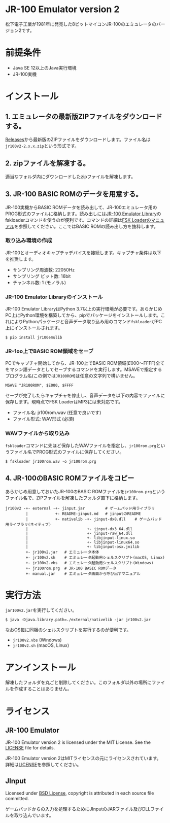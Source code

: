 # JR-100 Emulator version 2
松下電子工業が1981年に発売した8ビットマイコンJR-100のエミュレータのバージョン2です。

# 前提条件

* Java SE 12以上のJava実行環境
* JR-100実機

# インストール

## 1. エミュレータの最新版ZIPファイルをダウンロードする。

[Releases](https://github.com/kemusiro/jr100-emulator-v2/releases)から最新版のZIPファイルをダウンロードします。ファイル名は`jr100v2-2.x.x.zip`という形式です。

## 2. zipファイルを解凍する。

適当なフォルダ内にダウンロードしたzipファイルを解凍します。

## 3. JR-100 BASIC ROMのデータを用意する。

JR-100実機からBASIC ROMデータを読み出して、JR-100エミュレータ用のPROG形式のファイルに格納します。読み出しには[JR-100 Emulator Library](https://github.com/kemusiro/jr100emulib)のfskloaderコマンドを使うのが便利です。コマンドの詳細は[FSK Loaderのマニュアル](https://github.com/kemusiro/jr100emulib/blob/master/fskloader.md)を参照してください。ここではBASIC ROMの読み出し方を抜粋します。

### 取り込み環境の作成
JR-100とオーディオキャプチャデバイスを接続します。キャプチャ条件は以下を推奨します。

* サンプリング周波数: 22050Hz
* サンプリング ビット数: 16bit
* チャンネル数: 1 (モノラル)

### JR-100 Emulator Libraryのインストール

JR-100 Emulator LibraryはPython 3.7以上の実行環境が必要です。あらかじめPC上にPython環境を構築してから、pipでパッケージをインストールします。これによりPythonパッケージと音声データ取り込み用のコマンド`fskloader`がPC上にインストールされます。

```shell
$ pip install jr100emulib
```

###  JR-1oo上でBASIC ROM領域をセーブ

PCでキャプチャ開始してから、JR-100上でBASIC ROM領域($E000〜$FFFF)全てをマシン語データとしてセーブするコマンドを実行します。MSAVEで指定するプログラム名(この例では`JR100ROM`)は任意の文字列で構いません。

```basic
MSAVE "JR100ROM", $E000, $FFFF
```

セーブが完了したらキャプチャを停止し、音声データを以下の内容でファイルに保存します。現時点でFSK LoaderはMP3には未対応です。

* ファイル名: jr100rom.wav (任意で良いです)
* ファイル形式: WAV形式 (必須)

### WAVファイルから取り込み

`fskloader`コマンドに先ほど保存したWAVファイルを指定し、`jr100rom.prg`というファイル名でPROG形式のファイルに保存してください。

```shell
$ fskloader jr100rom.wav -o jr100rom.prg
```

## 4. JR-100のBASIC ROMファイルをコピー

あらかじめ用意しておいたJR-100のBASIC ROMファイルを`jr100rom.prg`というファイル名で、ZIPファイルを解凍したフォルダ直下に格納します。

~~~
jr100v2 -+- external -+- jinput.jar         # ゲームパッド用ライブラリ
         |            +- README-jinput.md   # jinputのREADME
         |            +- nativelib -+- jinput-dx8.dll    # ゲームパッド用ライブラリ(ネイティブ)
         |                          +- jinput-dx3_64.dll
         |                          +- jinput-raw_64.dll
         |                          +- libjinput-linux.so
         |                          +- libjinput-linux64.so
         |                          +- libjinput-osx.jnilib
         +- jr100v2.jar   # エミュレータ本体
         +- jr100v2.sh    # エミュレータ起動用シェルスクリプト(macOS, Linux)
         +- jr100v2.vbs   # エミュレータ起動用シェルスクリプト(Windows)
         +- jr100rom.prg  # JR-100 BASIC ROMデータ
         +- manual.jar    # エミュレータ画面から呼び出すマニュアル
~~~

# 実行方法

`jar100v2.jar`を実行してください。

```
$ java -Djava.library.path=./external/nativelib -jar jr100v2.jar
```

なおOS毎に同梱のシェルスクリプトを実行するのが便利です。

* `jr100v2.vbs` (Windows)
* `jr100v2.sh` (macOS, Linux)

# アンインストール

解凍したフォルダを丸ごと削除してください。このフォルダ以外の場所にファイルを作成することはありません。

# ライセンス
## JR-100 Emulator

JR-100 Emulator version 2 is licensed under the MIT License.  See the [LICENSE](LICENSE) file for details.

JR-100 Emulator version 2はMITライセンスの元にライセンスされています。詳細は[LICENSE](/LICENSE)を参照してください。

## JInput
Licensed under [BSD License](https://opensource.org/licenses/BSD-3-Clause), copyright is attributed in each source file committed.

ゲームパッドからの入力を処理するためにJInputのJARファイル及びDLLファイルを取り込んでいます。
